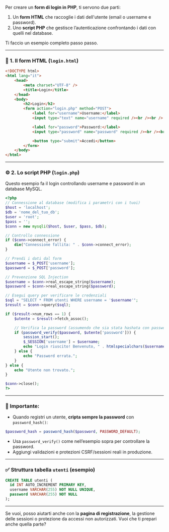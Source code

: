 Per creare un **form di login in PHP**, ti servono due parti:

1. Un **form HTML** che raccoglie i dati dell'utente (email o username e password).
2. Uno **script PHP** che gestisce l’autenticazione confrontando i dati con quelli nel database.

Ti faccio un esempio completo passo passo.

---

### 🧾 1. Il form HTML (`login.html`)

```html
<!DOCTYPE html>
<html lang="it">
	<head>
		<meta charset="UTF-8" />
		<title>Login</title>
	</head>
	<body>
		<h2>Login</h2>
		<form action="login.php" method="POST">
			<label for="username">Username:</label>
			<input type="text" name="username" required /><br /><br />

			<label for="password">Password:</label>
			<input type="password" name="password" required /><br /><br />

			<button type="submit">Accedi</button>
		</form>
	</body>
</html>
```

---

### ⚙️ 2. Lo script PHP (`login.php`)

Questo esempio fa il login controllando username e password in un database MySQL.

```php
<?php
// Connessione al database (modifica i parametri con i tuoi)
$host = 'localhost';
$db = 'nome_del_tuo_db';
$user = 'root';
$pass = '';
$conn = new mysqli($host, $user, $pass, $db);

// Controllo connessione
if ($conn->connect_error) {
    die("Connessione fallita: " . $conn->connect_error);
}

// Prendi i dati dal form
$username = $_POST['username'];
$password = $_POST['password'];

// Prevenzione SQL Injection
$username = $conn->real_escape_string($username);
$password = $conn->real_escape_string($password);

// Esegui query per verificare le credenziali
$sql = "SELECT * FROM utenti WHERE username = '$username'";
$result = $conn->query($sql);

if ($result->num_rows == 1) {
    $utente = $result->fetch_assoc();

    // Verifica la password (assumendo che sia stata hashata con password_hash)
    if (password_verify($password, $utente['password'])) {
        session_start();
        $_SESSION['username'] = $username;
        echo "Login riuscito! Benvenuto, " . htmlspecialchars($username) . ".";
    } else {
        echo "Password errata.";
    }
} else {
    echo "Utente non trovato.";
}

$conn->close();
?>
```

---

### 🧠 Importante:

-   Quando registri un utente, **cripta sempre la password** con `password_hash()`:

```php
$password_hash = password_hash($password, PASSWORD_DEFAULT);
```

-   Usa `password_verify()` come nell’esempio sopra per controllare la password.
-   Aggiungi validazioni e protezioni CSRF/sessioni reali in produzione.

---

### ✅ Struttura tabella `utenti` (esempio)

```sql
CREATE TABLE utenti (
  id INT AUTO_INCREMENT PRIMARY KEY,
  username VARCHAR(255) NOT NULL UNIQUE,
  password VARCHAR(255) NOT NULL
);
```

---

Se vuoi, posso aiutarti anche con la **pagina di registrazione**, la gestione delle sessioni o protezione da accessi non autorizzati. Vuoi che ti prepari anche quella parte?
